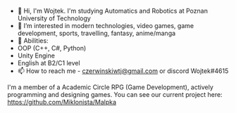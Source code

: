- 👋 Hi, I'm Wojtek. I'm studying Automatics and Robotics at Poznan University of Technology
- 👀 I’m interested in modern technologies, video games, game development, sports, travelling, fantasy, anime/manga
- 🌱 Abilities:
- OOP (C++, C#, Python)
- Unity Engine
- English at B2/C1 level
- 📫 How to reach me - czerwinskiwtj@gmail.com or discord Wojtek#4615

I'm a member of a Academic Circle RPG (Game Development), actively programming and designing games. You can see our current project here: 
https://github.com/Miklonista/Malpka


